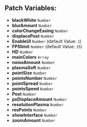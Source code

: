 ## Patch Variables:

* __blackWhite__ ```Number```
* __blurAmount__ ```Number```
* __colorChangeEasing__ ```Number```
* __displacePost__ ```Number```
* __EnableUI__ ```Number``` (default Value: `1`)
* __FPSlimit__ ```Number``` (default Value: `15`)
* __HD__ ```Number```
* __mainColors__ ```Array```
* __noiseAmount__ ```Number```
* __plasmaSoft__ ```Number```
* __pointSize__ ```Number```
* __pointsNumber__ ```Number```
* __pointSpread__ ```Number```
* __pointsSpeed__ ```Number```
* __Post__ ```Number```
* __pxDisplaceAmount__ ```Number```
* __resolutionPlasma__ ```Number```
* __resPoints__ ```Number```
* __showInterface__ ```Number```
* __zoomAmount__ ```Number```


